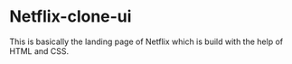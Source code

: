 # Netflix-clone-ui

This is basically the landing page of Netflix which is build with the help of HTML and CSS.
